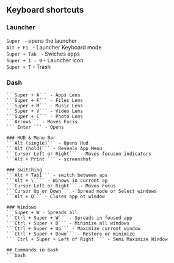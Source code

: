 
## Keyboard shortcuts

### Launcher  
```Super ``` - opens the launcher  
```Alt + F1 ``` - Launcher Keyboard mode  
```Super + Tab ``` - Swiches apps  
```Super + 1 - 9``` - Launcher icon  
```Super + T``` - Trash  

### Dash  
```Super - Home    
```Super + A``` - Apps Lens    
```Super + F``` - Files Lens   
```Super + M``` - Music Lens    
```Super + V``` - Video Lens    
```Super + C``` - Photo Lens    
```Arrows``` - Moves Focis    
``` Enter ``` - Opens     

### HUD & Menu Bar  
```Alt (single)``` - Opens Hud  
```Alt (hold)``` - Reveals App Menu  
```Cursor Left or Right``` - Moves focuson indicators  
```Alt + Print ``` - screenshot  

### Switching  
```Alt + Tab1``` - switch between aps    
```Alt + \```` - Winows in current ap    
```Cursor Left or Right``` - Moves Focus       
```Cursor Up or Down``` - Spread mode or Select windows     
```Alt + Q``` - Closes app ot window    

### Windows   
```Super + W - Spreads all       
```Ctrl + Super + W``` - Spreads in foused app       
```Ctrl + Super + D``` - Minimize all windows       
```Ctrl + Super + Up``` - Maximize current window       
```Ctrl + Super + Down``` - Restore or minimize     
``` Ctrl + Super + Left of Right ``` - Semi Maximize Window       

## Commands in bash  
```bash  

```
